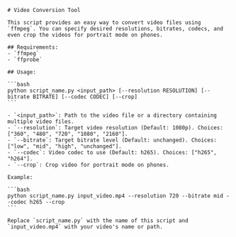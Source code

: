 
    # Video Conversion Tool

    This script provides an easy way to convert video files using `ffmpeg`. You can specify desired resolutions, bitrates, codecs, and even crop the videos for portrait mode on phones.

    ## Requirements:
    - `ffmpeg`
    - `ffprobe`

    ## Usage:

    ```bash
    python script_name.py <input_path> [--resolution RESOLUTION] [--bitrate BITRATE] [--codec CODEC] [--crop]
    ```

    - `<input_path>`: Path to the video file or a directory containing multiple video files.
    - `--resolution`: Target video resolution (Default: 1080p). Choices: ["360", "480", "720", "1080", "2160"].
    - `--bitrate`: Target bitrate level (Default: unchanged). Choices: ["low", "mid", "high", "unchanged"].
    - `--codec`: Video codec to use (Default: h265). Choices: ["h265", "h264"].
    - `--crop`: Crop video for portrait mode on phones.

    Example:

    ```bash
    python script_name.py input_video.mp4 --resolution 720 --bitrate mid --codec h265 --crop
    ```

    Replace `script_name.py` with the name of this script and `input_video.mp4` with your video's name or path.
    
